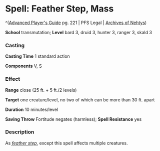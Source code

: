 # Spell: Feather Step, Mass

^([Advanced Player's Guide][ss-mass-feather-step] pg. 221 | PFS Legal | [Archives of Nehtys][sn-mass-feather-step])

**School** transmutation; **Level** bard 3, druid 3, hunter 3, ranger 3, skald 3

### Casting

**Casting Time** 1 standard action

**Components** V, S

### Effect

**Range** close (25 ft. + 5 ft./2 levels)

**Target** one creature/level, no two of which can be more than 30 ft. apart

**Duration** 10 minutes/level

**Saving Throw** Fortitude negates (harmless); **Spell Resistance** yes

### Description

As _[feather step]_, except this spell affects multiple creatures.

[ss-mass-feather-step]: http://paizo.com/pathfinderRPG/v57
[sn-mass-feather-step]: http://www.archivesofnethys.com/SpellDisplay.aspx?ItemName=Feather%20Step%2C%20Mass
[feather step]: http://www.archivesofnethys.com/SpellDisplay.aspx?ItemName=feather%20step